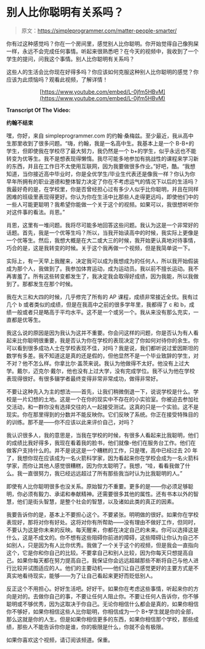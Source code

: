 # 别人比你聪明有关系吗？

> 原文：<https://simpleprogrammer.com/matter-people-smarter/>

你有过这种感觉吗？你在一个房间里，感觉别人比你聪明。你开始觉得自己像狗屎一样，永远不会完成任何事情。听起来很熟悉吧？在今天的视频中，我收到了一个学生的提问，问我这个事情。别人比你聪明有关系吗？

这些人的生活会比你现在好得多吗？你应该如何克服这种别人比你聪明的感觉？你应该为此烦恼吗？观看此视频，了解详情！

<center>

[https://www.youtube.com/embed/L-0jfm5HBvM](https://www.youtube.com/embed/L-0jfm5HBvM)

</center>

**Transcript Of The Video:**

**约翰不结束**

嘿，你好，来自 simpleprogrammer.com 的约翰·桑梅兹。至少最近，我从高中生那里收到了很多问题。“嗨，约翰，我是一名高中生。我基本上是一个 B-B+的学生，但即使我在学校尽了最大努力，我仍然是一个 b+的学生，似乎永远也不能转变为优等生。我不是想表现得懒惰。我尽可能多地参加有挑战性的课程来学习新的东西，并且在工作日不太使用互联网，因为我要做很多作业。”好吧，酷。“我想知道，当你接近高中毕业时，你是全优学生/毕业生代表还是像我一样？你认为你早年所拥有的职业道德和整体智力决定了你在不考虑运气的情况下以后的生活吗？我最好奇的是，在学校里，你是否曾经担心过有多少人似乎比你聪明，并且在同样困难的班级里表现得更好。你认为你在生活中比那些人走得更远吗，即使他们中的一些人可能更聪明？我希望你能做一个关于这个的视频。如果可以，我很想听听你对这件事的看法。肖恩。”

肖恩，这里有一堆问题。我将尽可能多地回答这些问题。我认为这是一个非常好的话题。首先，我是一个优等生吗？所以，当我开始读高中的时候，我实际上更像是一个优等生。然后，我想大概是在大二或大三的时候，我开始更认真地对待事情，巧合的是，这是我转变的时候。关于这个我再做一个视频，但是我简单说一下。

实际上，有一天早上我醒来，决定我可以成为我想成为的任何人，所以我开始假装成为那个人，我做到了。我参加体育运动，成为运动员。我以前不擅长运动。我不再害羞了。所有这些转变都发生了，我决定我会取得好成绩，因为我能，所以我做到了。那都发生在那个时候。

我在大三和大四的时候，几乎修完了所有的 AP 课程，成绩非常接近全优。我有过几个 b 或者类似的成绩，但是在我高中之前的很多学年里，我都得了 c 和 b，成绩一般或者只是略高于平均水平。这不是一个或另一个。我从来没有那么充实，一直都是优等生。

我这么说的原因是因为我认为这并不重要。你会问这样的问题，你是否认为有人看起来比你聪明很重要，我是否认为你在学校的表现决定了你如何对待你的余生。你可以看到很多成功人士在学校表现不佳，对吗？我是说，我们都听说过爱因斯坦的数学有多差。我不知道这是真的还是假的，但他显然不是一个毕业致辞的学生，对不对？他不怎么样。你拿比尔·盖茨来说。我认为他做得不太好。他没有上过大学。戴尔，迈克尔·戴尔，他也没有上过大学，没有完成学位。我不认为他在学校表现得很好。有很多辍学者最终变得非常非常成功，做得非常好。

不要让这种先入为主的想法——首先，让我们稍微倒退一下，说说学校是什么。学校是一片幻想的土地。这是一个在你的现实中不存在的小实验室。你被迫去参加社交活动，和一群你没有选择交往的人一起接受测试。这真的只是一个实验。这不是现实。你在那里得到的分数并不能反映你。它们反映了系统。你正在接受特殊目的的训练。那不是——你不应该以此来评价自己，对吗？

我认识很多人，我的意思是，当我在学校的时候，有很多人看起来比我聪明，他们的成绩比我好得多，我现在看着我的脸书，他们就像-他们在服务台工作。他们在做客户支持什么的。并不是说这是一个糟糕的工作，只是嘿，高中已经过去 20 年了，我想你现在应该成为一名火箭科学家，因为看起来你在学校会成为一名火箭科学家，而你让其他人感觉很糟糕，因为你太聪明了。我想，“哇，看看我做了什么。我一直很努力，我已经远远超过了所有那些我当时认为比我聪明的人。”

即使有人比你聪明很多也没关系。原始智力不重要。更多的是——你必须足够聪明，你必须有毅力、承诺和奉献精神。还需要很多其他的属性。还有书本以外的智慧，他们是街头智慧，是整个社会的智慧，以及诸如此类的真正的因素。

我要告诉你的是，基本上不要担心这个。不要紧张。明明做的很好。如果你在学校表现好，那将对你有好处。这将对你有所帮助——没有理由不做好工作，但同时，不要认为这是你未来的反映。每天醒来，你都在决定自己的未来。你可以选择这是什么，这是不成文的。你不想有这些阻碍你前进的障碍，这些障碍让你认为自己不如别人，只是因为有人比你优秀。我做了一个关于这个的视频，但是我会一直指向这个，它是你和你自己的比较。不要拿自己和别人比较，因为你每天只想提高自己。如果你每天都在努力提高自己，我保证你会远远超越那些不断将自己与他人进行比较并试图适应的人。他们的主要动机——他们让自己感觉更好的主要方式是不真实地看待现实，能够——为了让自己看起来更好而贬低别人。

反正这个不用担心。好好生活吧。好好干。如果你在考虑这些事情，听起来你的方向是对的。去做你自己的事，不要让任何人阻止你。不要让任何人告诉你，你不够聪明或不够优秀，因为这取决于你自己。无论你相信什么都会是真的，如果你相信你不够好，如果你相信这些人比你聪明，你相信成为一个 B+学生就是你的全部，那么这就是你的人生。但是如果你相信更多的东西，如果你相信那个学校，那些成绩，那些人不能告诉你你是谁，你的极限是什么，你就不会有极限。

如果你喜欢这个视频，请订阅该频道。保重。